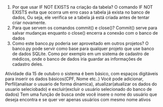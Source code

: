 1. Por que usar IF NOT EXISTS na criação da tabela?
   O comando IF NOT EXISTS evita que ocorra um erro caso a tabela já exista no banco de dados, Ou seja, ele verifica se a tabela já está criada antes de tentar criar novamente.
2. Para que servem os comandos commit() e close()?
   Commit() serve para salvar mudanças enquanto o close() encerra a conexão com o banco de dados
3. Como este banco.py poderia ser aproveitado em outros projetos?
   O banco.py pode servir como base para qualquer projeto que use banco de dados SQLite. Como por exemplo em um sistema de cadastro de médicos, onde o banco de dados iria guardar as informações
   de cadastro deles.

Atividade dia 15 de outubro
o sistema é bem básico, com espaços digitáveis para inserir os dados básicos(CPF, Nome etc..)
Você pode adicionar, Perfil(analisar o usuario de forma dinamica), atualizar(atualizar os dados do usuario seleciobado) e excluir(excluir o usuário selecionado do banco de dados)
Tem uma função de busca onde você insere o nome do usuário que deseja encontra e se quer ver apenas usuários com mesmo nome ativos
